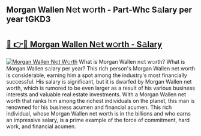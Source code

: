 ## Morgan Wallen N𝚎t w𝚘rth - Part-Whc S𝚊lary per year tGKD3

# <h2><a href="http://gc48mc4.nevu.top/?p=Morgan+Wallen">🔗 👉🔴 Morgan Wallen N𝚎t w𝚘rth - S𝚊lary</a></h2>

[![Morgan Wallen N𝚎t W𝚘rth](https://i.imgur.com/Oavwk0R.jpeg)](http://gc48mc4.nevu.top/?p=Morgan+Wallen)
What is Morgan Wallen n𝚎t w𝚘rth? What is Morgan Wallen s𝚊lary per year?
This rich person's Morgan Wallen net worth is considerable, earning him a spot among the industry's most financially successful. His salary is significant, but it is dwarfed by Morgan Wallen net worth, which is rumored to be even larger as a result of his various business interests and valuable real estate investments. With a Morgan Wallen net worth that ranks him among the richest individuals on the planet, this man is renowned for his business acumen and financial acumen. This rich individual, whose Morgan Wallen net worth is in the billions and who earns an impressive salary, is a prime example of the force of commitment, hard work, and financial acumen.
